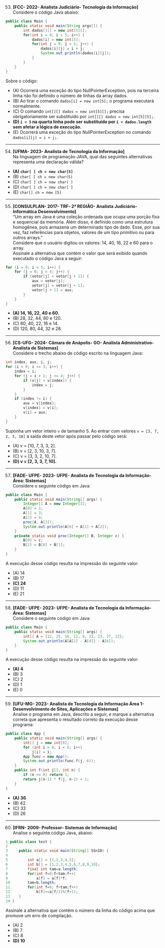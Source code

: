 53. **[FCC- 2022- Analista Judiciário- Tecnologia da Informação]**  
Considere o código Java abaixo:
```java
public class Main {
    public static void main(String args[]) {
        int dados[][] = new int[5][];
        for(int i = 0; i < 5; i++) {
            dados[i] = new int[5];
            for(int j = 0; j < 5; j++) {
                dados[i][j] = i + j;
                System.out.println(dados[i][j]);
            }
        }
    }
}
```
Sobre o código:
- (A) Ocorrerá uma exceção do tipo NullPointerException, pois na terceira linha não foi definido o número de linhas da array dados.
- (B) Ao tirar o comando `dados[i] = new int[5];` o programa executará normalmente.
- (C) O comando `int[][] dados = new int[5][];` precisa obrigatoriamente ser substituído por `int[][] dados = new int[5][5];`.
- **(D) `i < 5` na quarta linha pode ser substituído por `i < dados.length` sem afetar a lógica de execução.**
- (E) Ocorrerá uma exceção do tipo NullPointerException no comando `dados[i][j] = i + j;`.

---

54. **[UFMA- 2023- Analista de Tecnologia da Informação]**  
Na linguagem de programação JAVA, qual das seguintes alternativas representa uma declaração válida?
- **(A) `char[ ] ch = new char[5]`**
- (B) `char[ ] ch = new char(5)`
- (C) `char[ ] ch = new char( )`
- (D) `char[ ] ch = new char[ ]`
- (E) `char[] ch = new [5]`

---

55. **[CONSULPLAN- 2017- TRF- 2ª REGIÃO- Analista Judiciário- Informática Desenvolvimento]**  
“Um array em Java é uma coleção ordenada que ocupa uma porção fixa e sequencial da memória. Além disso, é definido como uma estrutura homogênea, pois armazena um determinado tipo de dado. Esse, por sua vez, faz referências para objetos, valores de um tipo primitivo ou para outros arrays.”  
Considere que o usuário digitou os valores: 14, 40, 16, 22 e 60 para o array.  
Assinale a alternativa que contém o valor que será exibido quando executado o código Java a seguir:
```java
for (i = 0; i < 5; i++) {
    for (j = 0; j < 4; j++) {
        if (vetor[j] < vetor[j + 1]) {
            aux = vetor[j];
            vetor[j] = vetor[j + 1];
            vetor[j + 1] = aux;
        }
    }
}
```
- **(A) 14, 16, 22, 40 e 60.**
- (B) 28, 32, 44, 80 e 120.
- (C) 60, 40, 22, 16 e 14.
- (D) 120, 80, 44, 32 e 28.

---

56. **[CS-UFG- 2024- Câmara de Anápolis- GO- Analista Administrativo- Analista de Sistemas]**  
Considere o trecho abaixo de código escrito na linguagem Java:
```java
int index, aux, i, j;
for (i = 0; i <= 3; i++) {
    index = i;
    for (j = i + 1; j <= 4; j++) {
        if (v[j] < v[index]) {
            index = j;
        }
    }
    if (index != i) {
        aux = v[index];
        v[index] = v[i];
        v[i] = aux;
    }
}
```
Suponha um vetor inteiro `v` de tamanho 5. Ao entrar com valores `v = [3, 7, 2, 3, 10]` a saída deste vetor após passar pelo código será:
- (A) v = [10, 7, 3, 3, 2].
- (B) v = [2, 3, 10, 3, 7].
- (C) v = [3, 3, 2, 10, 7].
- **(D) v = [2, 3, 3, 7, 10].**

---

57. **[FADE- UFPE- 2023- UFPE- Analista de Tecnologia da Informação- Área: Sistemas]**  
Considere o seguinte código em Java:
```java
public class Main {
    public static void main(String[] args) {
        Integer[] A = new Integer[3];
        A[0] = 2;
        A[1] = 3;
        A[2] = 9;
        proc(A, A[2]);
        System.out.println(A[0] + A[1] + A[2]);
    }
    private static void proc(Integer[] B, Integer c) {
        B[0] = c;
        B[2] = B[0] + B[1];
    }
}
```
A execução desse código resulta na impressão do seguinte valor:
- (A) 14
- (B) 17
- **(C) 24**
- (D) 11
- (E) 21

---

58. **[FADE- UFPE- 2023- UFPE- Analista de Tecnologia da Informação- Área: Sistemas]**  
Considere o seguinte código em Java:
```java
public class Main {
    public static void main(String[] args) {
        int[] A = {12, 25, 16, 11, 9, 31, 23, 27, 22};
        System.out.println(A[A[2] - A[4]] - A[6]);
    }
}
```
A execução desse código resulta na impressão do seguinte valor:
- **(A) 4**
- (B) 3
- (C) 2
- (D) 1
- (E) 0

---

59. **[UFU-MG- 2023- Analista de Tecnologia da Informação Área 1- Desenvolvimento de Sites, Aplicações e Sistemas]**  
Analise o programa em Java, descrito a seguir, e marque a alternativa correta que apresenta o resultado correto da execução desse programa:
```java
public class App {
    public static void main(String[] args) {
        int[] j = new int[6];
        for (int i = 0; i < 6; i++)
            j[i] = i;
        App func = new App();
        System.out.println(func.f(j, 6));
    }
    public int f(int j[], int n) {
        if (n <= 0) return 1;
        return j[n-1] * f(j, n-2) + 1;
    }
}
```
- **(A) 36**
- (B) 42
- (C) 33
- (D) 26

---

60. **[IFRN- 2009- Professor- Sistemas de Informação]**  
Analise o seguinte código Java, abaixo:
```java
1 public class test {
2
3     public static void main(String[] SSn10) {
4
5         int a[] = {1,2,3,4,5};
6         int b[] = {1,2,3,4,5,6,7,8,9,10};
7         final int tam=a.length;
8         for(int f=0;f<tam;f++)
9             a[f] = a[f]*f;
10        tam=b.length;
11        for(int f=0; f<tam;f++)
12            b[f]+=a[f/2]%(f+1);
13    }
14 }
```
Assinale a alternativa que contém o número da linha do código acima que promove um erro de compilação.
- (A) 2
- (B) 7
- (C) 8
- **(D) 10**